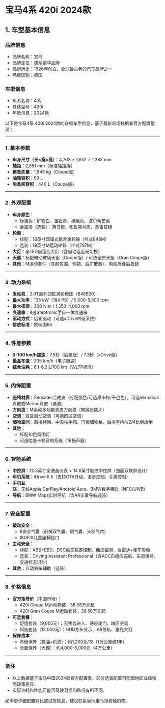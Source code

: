 
# 宝马4系 420i 2024款
## 1. 车型基本信息
### 品牌信息
- 品牌名称：宝马
- 品牌定位：德系豪华品牌
- 品牌历史：1926年创立，全球最古老的汽车品牌之一
- 品牌国别：德国

### 车型信息
- 车系名称：4系
- 具体型号：420i
- 年款信息：2024款

以下是宝马4系 420i 2024款的详细车型信息，基于最新市场数据和官方配置整理：

---

### **1. 基本参数**  
- **车身尺寸（长×宽×高）**：4,763 × 1,852 × 1,383 mm  
- **轴距**：2,851 mm（标准轴距版）  
- **整备质量**：1,545 kg（Coupe版）  
- **油箱容积**：59 L  
- **后备厢容积**：440 L（Coupe版）  

---

### **2. 外观配置**  
- **车身颜色**：  
  - 标准色：矿物白、宝石青、碳黑色、波尔蒂芒蓝  
  - 金属漆（选装）：落日橙、布鲁克林灰、圣雷莫绿  
- **轮毂**：  
  - 标配：18英寸双辐式铝合金轮毂（样式848M）  
  - 选装：19英寸M运动轮毂（样式797M）  
- **大灯**：全LED自适应大灯（含自动远近光切换）  
- **天窗**：标配电动玻璃天窗（Coupe版）/ 可选全景天窗（Gran Coupe版）  
- **其他**：M运动套件（含前包围、侧裙、后扩散器）、电动折叠后视镜  

---

### **3. 动力系统**  
- **发动机**：2.0T直列四缸涡轮增压（B48B20）  
- **最大功率**：135 kW（184 PS）/ 5,000-6,500 rpm  
- **最大扭矩**：300 N·m / 1,350-4,000 rpm  
- **变速箱**：8速Steptronic手自一体变速箱  
- **驱动方式**：后轮驱动（可选xDrive四驱系统）  
- **排放标准**：欧6/国6b  

---

### **4. 性能参数**  
- **0-100 km/h加速**：7.5秒（后驱版）/ 7.3秒（xDrive版）  
- **最高车速**：235 km/h（电子限速）  
- **综合油耗**：6.1-6.3 L/100 km（WLTP标准）  

---

### **5. 内饰配置**  
- **座椅材质**：Sensatec合成皮（标配黑色/可选摩卡棕/干邑色），可选Vernasca真皮或Merino真皮（选装）  
- **方向盘**：M运动多功能真皮方向盘（带换挡拨片）  
- **空调**：双区自动空调（可选四区空调）  
- **储物空间**：前排杯架、中央扶手箱、门板储物格、后排座椅4/2/4比例放倒  
- **其他**：  
  - 标配10色氛围灯  
  - 可选哈曼卡顿音响系统（16扬声器）  

---

### **6. 智能系统**  
- **中控屏**：12.3英寸全液晶仪表 + 14.9英寸触控中控屏（曲面双联屏设计）  
- **车机系统**：iDrive 8.5（支持OTA升级、语音控制、手势控制）  
- **手机互联**：无线Apple CarPlay/Android Auto、BMW数字钥匙（NFC/UWB）  
- **导航**：BMW Maps实时导航（含AR实景导航选装）  

---

### **7. 安全配置**  
- **被动安全**：  
  - 6安全气囊（前排双气囊、侧气囊、头部气帘）  
  - ISOFIX儿童座椅接口  
- **主动安全**：  
  - 标配：ABS+EBD、DSC动态稳定控制、胎压监测、后雷达+倒车影像  
  - 选装：Driving Assistant Professional（含ACC自适应巡航、车道保持、交通标志识别）  
- **其他**：自动泊车辅助（选装）  

---

### **8. 价格信息**  
- **官方指导价**（中国市场）：  
  - 420i Coupe M运动套装：36.98万元起  
  - 420i Gran Coupe M运动套装：38.58万元起  
- **可选套餐**：  
  - 舒适套装（9,000元）：无钥匙进入、感应尾门、四区空调  
  - 科技套装（12,000元）：HUD抬头显示、AR导航、激光大灯  
- **保养成本**：  
  - 基础保养（机油+机滤）：约1,200元/次（1万公里或1年）  
  - 全面保养（大保）：约4,000-6,000元（4万公里）  

---

### **备注**  
- 以上数据基于宝马中国2024款官方配置表，部分选装配置可能因地区或经销商政策差异。  
- 实际油耗和性能可能因驾驶习惯和路况有所不同。  

如需更详细配置对比或试驾信息，建议联系当地宝马授权经销商。
